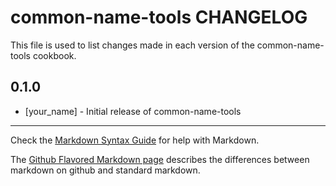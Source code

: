 common-name-tools CHANGELOG
===========================

This file is used to list changes made in each version of the common-name-tools cookbook.

0.1.0
-----
- [your_name] - Initial release of common-name-tools

- - -
Check the [Markdown Syntax Guide](http://daringfireball.net/projects/markdown/syntax) for help with Markdown.

The [Github Flavored Markdown page](http://github.github.com/github-flavored-markdown/) describes the differences between markdown on github and standard markdown.
